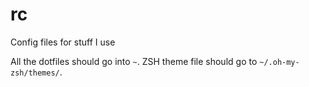 # rc
Config files for stuff I use

All the dotfiles should go into `~`. ZSH theme file should go to `~/.oh-my-zsh/themes/`.
